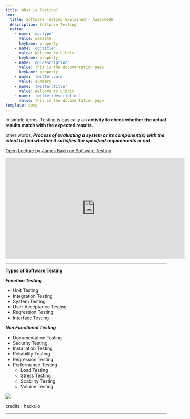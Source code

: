 ```yaml
---
title: What is Testing?
seo:
  title: Software Testing Explained - AwesomeQA
  description: Software Testing
  extra:
    - name: 'og:type'
      value: website
      keyName: property
    - name: 'og:title'
      value: Welcome to Libris
      keyName: property
    - name: 'og:description'
      value: This is the documentation page
      keyName: property
    - name: 'twitter:card'
      value: summary
    - name: 'twitter:title'
      value: Welcome to Libris
    - name: 'twitter:description'
      value: This is the documentation page
template: docs
---
```

In simple terms, Testing is basically an **activity to check whether the actual results match with the expected results.**

other words, ***Process of evaluating a system or its component(s) with the intent to find whether it satisfies the specified requirements or not.***


[Open Lecture by James Bach on Software Testing](https://www.youtube.com/watch?v=ILkT_HV9DVU)

<iframe width="560" height="315" src="https://www.youtube-nocookie.com/embed/ILkT_HV9DVU?controls=0" frameborder="0" allow="accelerometer; autoplay; clipboard-write; encrypted-media; gyroscope; picture-in-picture" allowfullscreen></iframe>

***

**Types of Software Testing**

***Function Testing***

- Unit Testing
- Integration Testing
- System Testing
- User Acceptance Testing
- Regression Testing
- Interface Testing

***Non Functional Testing***

- Documentation Testing
- Security Testing
- Installation Testing
- Reliability Testing
- Regression Testing
- Performance Testing
    - Load Testing
    - Stress Testing
    - Scability Testing
    - Volume Testing

![](https://hackr.io/blog/types-of-software-testing/thumbnail/large)

credits : hackr.io

***

